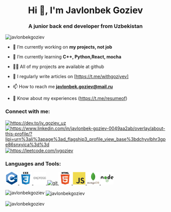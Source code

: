


<h1 align="center">Hi 👋, I'm Javlonbek Goziev</h1>
<h3 align="center">A junior back end developer from Uzbekistan </h3>

<p align="left"> <img src="https://komarev.com/ghpvc/?username=javlonbekgoziev&label=Profile%20views&color=0e75b6&style=flat" alt="javlonbekgoziev" /> </p>

- 🔭 I’m currently working on **my projects, not job**

- 🌱 I’m currently learning **C++, Python,React, mocha**

- 👨‍💻 All of my projects are available at github

- 📝 I regularly write articles on [https://t.me/withgoziyev]

- 📫 How to reach me **javlonbek.goziev@mail.ru**

- 📄 Know about my experiences (https://t.me/resumeof)

<h3 align="left">Connect with me:</h3>
<p align="left">
<a href="https://dev.to/https://dev.to/jv_goziev_uz" target="blank"><img align="center" src="https://raw.githubusercontent.com/rahuldkjain/github-profile-readme-generator/master/src/images/icons/Social/devto.svg" alt="https://dev.to/jv_goziev_uz" height="30" width="40" /></a>
<a href="https://linkedin.com/in/https://www.linkedin.com/in/javlonbek-goziev-0049aa2ab/overlay/about-this-profile/?lipi=urn%3ali%3apage%3ad_flagship3_profile_view_base%3bdchyvlbhr3gpe86snxyica%3d%3d" target="blank"><img align="center" src="https://raw.githubusercontent.com/rahuldkjain/github-profile-readme-generator/master/src/images/icons/Social/linked-in-alt.svg" alt="https://www.linkedin.com/in/javlonbek-goziev-0049aa2ab/overlay/about-this-profile/?lipi=urn%3ali%3apage%3ad_flagship3_profile_view_base%3bdchyvlbhr3gpe86snxyica%3d%3d" height="30" width="40" /></a>
<a href="https://www.leetcode.com/https://leetcode.com/jvgoziev" target="blank"><img align="center" src="https://raw.githubusercontent.com/rahuldkjain/github-profile-readme-generator/master/src/images/icons/Social/leet-code.svg" alt="https://leetcode.com/jvgoziev" height="30" width="40" /></a>
</p>

<h3 align="left">Languages and Tools:</h3>
<p align="left"> <a href="https://www.w3schools.com/cpp/" target="_blank" rel="noreferrer"> <img src="https://raw.githubusercontent.com/devicons/devicon/master/icons/cplusplus/cplusplus-original.svg" alt="cplusplus" width="40" height="40"/> </a> <a href="https://www.w3schools.com/css/" target="_blank" rel="noreferrer"> <img src="https://raw.githubusercontent.com/devicons/devicon/master/icons/css3/css3-original-wordmark.svg" alt="css3" width="40" height="40"/> </a> <a href="https://expressjs.com" target="_blank" rel="noreferrer"> <img src="https://raw.githubusercontent.com/devicons/devicon/master/icons/express/express-original-wordmark.svg" alt="express" width="40" height="40"/> </a> <a href="https://git-scm.com/" target="_blank" rel="noreferrer"> <img src="https://www.vectorlogo.zone/logos/git-scm/git-scm-icon.svg" alt="git" width="40" height="40"/> </a> <a href="https://www.w3.org/html/" target="_blank" rel="noreferrer"> <img src="https://raw.githubusercontent.com/devicons/devicon/master/icons/html5/html5-original-wordmark.svg" alt="html5" width="40" height="40"/> </a> <a href="https://developer.mozilla.org/en-US/docs/Web/JavaScript" target="_blank" rel="noreferrer"> <img src="https://raw.githubusercontent.com/devicons/devicon/master/icons/javascript/javascript-original.svg" alt="javascript" width="40" height="40"/> </a> <a href="https://www.mongodb.com/" target="_blank" rel="noreferrer"> <img src="https://raw.githubusercontent.com/devicons/devicon/master/icons/mongodb/mongodb-original-wordmark.svg" alt="mongodb" width="40" height="40"/> </a> <a href="https://nodejs.org" target="_blank" rel="noreferrer"> <img src="https://raw.githubusercontent.com/devicons/devicon/master/icons/nodejs/nodejs-original-wordmark.svg" alt="nodejs" width="40" height="40"/> </a>

<p><img align="left" src="https://github-readme-stats.vercel.app/api/top-langs?username=javlonbekgoziev&show_icons=true&locale=en&layout=compact" alt="javlonbekgoziev" /></p>

<p>&nbsp;<img align="center" src="https://github-readme-stats.vercel.app/api?username=javlonbekgoziev&show_icons=true&locale=en" alt="javlonbekgoziev" /></p>

<p><img align="center" src="https://github-readme-streak-stats.herokuapp.com/?user=javlonbekgoziev&" alt="javlonbekgoziev" /></p>


